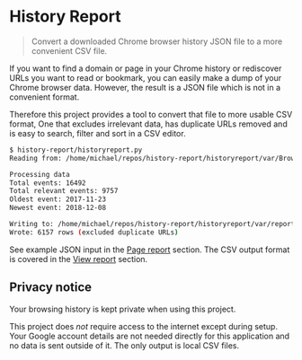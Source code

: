 # History Report
> Convert a downloaded Chrome browser history JSON file to a more convenient CSV file.

If you want to find a domain or page in your Chrome history or rediscover URLs you want to read or bookmark, you can easily make a dump of your Chrome browser data. However, the result is a JSON file which is not in a convenient format. 

Therefore this project provides a tool to convert that file to more usable CSV format, One that excludes irrelevant data, has duplicate URLs removed and is easy to search, filter and sort in a CSV editor.

```bash
$ history-report/historyreport.py
Reading from: /home/michael/repos/history-report/historyreport/var/BrowserHistory.json

Processing data
Total events: 16492
Total relevant events: 9757
Oldest event: 2017-11-23
Newest event: 2018-12-08

Writing to: /home/michael/repos/history-report/historyreport/var/report.csv
Wrote: 6157 rows (excluded duplicate URLs)
```

See example JSON input in the [Page report](docs/usage.md#page-report) section. The CSV output format is covered in the [View report](docs/usage.md#view-reports) section.


## Privacy notice

Your browsing history is kept private when using this project. 

This project does *not* require access to the internet except during setup. Your Google account details are not needed directly for this application and no data is sent outside of it. The only output is local CSV files.
